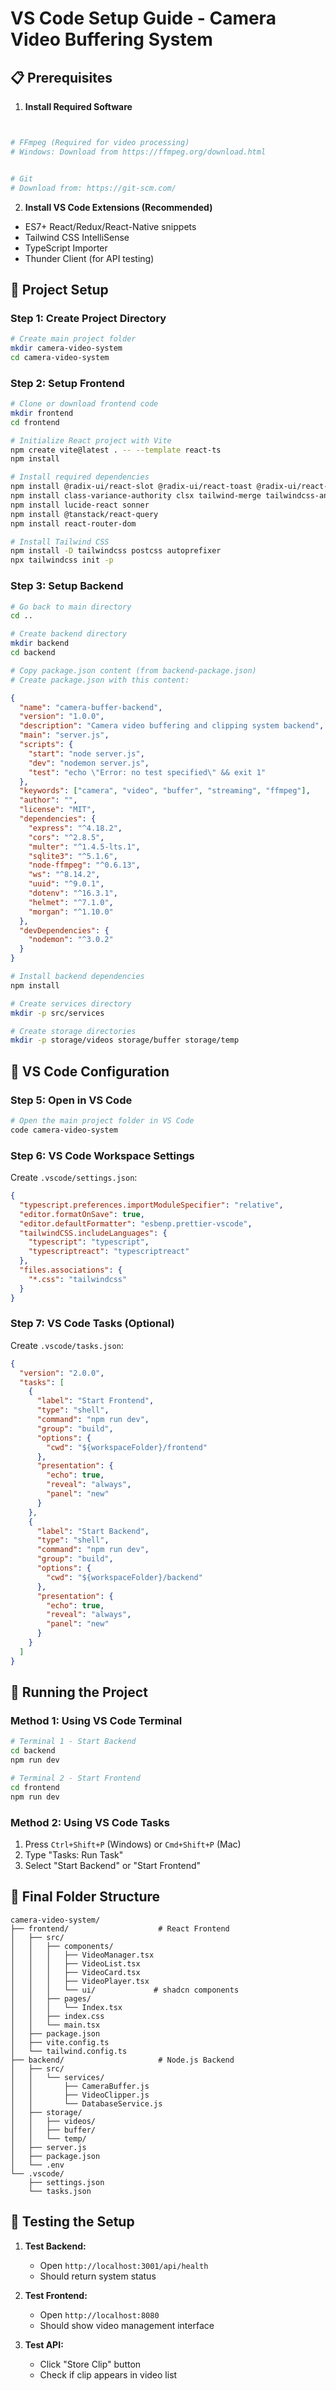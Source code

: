 # VS Code Setup Guide - Camera Video Buffering System

## 📋 Prerequisites

1. **Install Required Software**
```bash


# FFmpeg (Required for video processing)
# Windows: Download from https://ffmpeg.org/download.html


# Git
# Download from: https://git-scm.com/
```

2. **Install VS Code Extensions (Recommended)**
- ES7+ React/Redux/React-Native snippets
- Tailwind CSS IntelliSense
- TypeScript Importer
- Thunder Client (for API testing)

## 🚀 Project Setup

### Step 1: Create Project Directory
```bash
# Create main project folder
mkdir camera-video-system
cd camera-video-system
```

### Step 2: Setup Frontend
```bash
# Clone or download frontend code
mkdir frontend
cd frontend

# Initialize React project with Vite
npm create vite@latest . -- --template react-ts
npm install

# Install required dependencies
npm install @radix-ui/react-slot @radix-ui/react-toast @radix-ui/react-dialog @radix-ui/react-avatar
npm install class-variance-authority clsx tailwind-merge tailwindcss-animate
npm install lucide-react sonner
npm install @tanstack/react-query
npm install react-router-dom

# Install Tailwind CSS
npm install -D tailwindcss postcss autoprefixer
npx tailwindcss init -p
```

### Step 3: Setup Backend
```bash
# Go back to main directory
cd ..

# Create backend directory
mkdir backend
cd backend

# Copy package.json content (from backend-package.json)
# Create package.json with this content:
```

```json
{
  "name": "camera-buffer-backend",
  "version": "1.0.0",
  "description": "Camera video buffering and clipping system backend",
  "main": "server.js",
  "scripts": {
    "start": "node server.js",
    "dev": "nodemon server.js",
    "test": "echo \"Error: no test specified\" && exit 1"
  },
  "keywords": ["camera", "video", "buffer", "streaming", "ffmpeg"],
  "author": "",
  "license": "MIT",
  "dependencies": {
    "express": "^4.18.2",
    "cors": "^2.8.5",
    "multer": "^1.4.5-lts.1",
    "sqlite3": "^5.1.6",
    "node-ffmpeg": "^0.6.13",
    "ws": "^8.14.2",
    "uuid": "^9.0.1",
    "dotenv": "^16.3.1",
    "helmet": "^7.1.0",
    "morgan": "^1.10.0"
  },
  "devDependencies": {
    "nodemon": "^3.0.2"
  }
}
```

```bash
# Install backend dependencies
npm install

# Create services directory
mkdir -p src/services

# Create storage directories
mkdir -p storage/videos storage/buffer storage/temp
```


## 🔧 VS Code Configuration

### Step 5: Open in VS Code
```bash
# Open the main project folder in VS Code
code camera-video-system
```

### Step 6: VS Code Workspace Settings
Create `.vscode/settings.json`:
```json
{
  "typescript.preferences.importModuleSpecifier": "relative",
  "editor.formatOnSave": true,
  "editor.defaultFormatter": "esbenp.prettier-vscode",
  "tailwindCSS.includeLanguages": {
    "typescript": "typescript",
    "typescriptreact": "typescriptreact"
  },
  "files.associations": {
    "*.css": "tailwindcss"
  }
}
```

### Step 7: VS Code Tasks (Optional)
Create `.vscode/tasks.json`:
```json
{
  "version": "2.0.0",
  "tasks": [
    {
      "label": "Start Frontend",
      "type": "shell",
      "command": "npm run dev",
      "group": "build",
      "options": {
        "cwd": "${workspaceFolder}/frontend"
      },
      "presentation": {
        "echo": true,
        "reveal": "always",
        "panel": "new"
      }
    },
    {
      "label": "Start Backend",
      "type": "shell",
      "command": "npm run dev",
      "group": "build",
      "options": {
        "cwd": "${workspaceFolder}/backend"
      },
      "presentation": {
        "echo": true,
        "reveal": "always",
        "panel": "new"
      }
    }
  ]
}
```

## 🏃 Running the Project

### Method 1: Using VS Code Terminal
```bash
# Terminal 1 - Start Backend
cd backend
npm run dev

# Terminal 2 - Start Frontend  
cd frontend
npm run dev
```

### Method 2: Using VS Code Tasks
1. Press `Ctrl+Shift+P` (Windows) or `Cmd+Shift+P` (Mac)
2. Type "Tasks: Run Task"
3. Select "Start Backend" or "Start Frontend"

## 📁 Final Folder Structure
```
camera-video-system/
├── frontend/                    # React Frontend
│   ├── src/
│   │   ├── components/
│   │   │   ├── VideoManager.tsx
│   │   │   ├── VideoList.tsx
│   │   │   ├── VideoCard.tsx
│   │   │   ├── VideoPlayer.tsx
│   │   │   └── ui/             # shadcn components
│   │   ├── pages/
│   │   │   └── Index.tsx
│   │   ├── index.css
│   │   └── main.tsx
│   ├── package.json
│   ├── vite.config.ts
│   └── tailwind.config.ts
├── backend/                     # Node.js Backend
│   ├── src/
│   │   └── services/
│   │       ├── CameraBuffer.js
│   │       ├── VideoClipper.js
│   │       └── DatabaseService.js
│   ├── storage/
│   │   ├── videos/
│   │   ├── buffer/
│   │   └── temp/
│   ├── server.js
│   ├── package.json
│   └── .env
└── .vscode/
    ├── settings.json
    └── tasks.json
```

## 🧪 Testing the Setup

1. **Test Backend:**
   - Open `http://localhost:3001/api/health`
   - Should return system status

2. **Test Frontend:**
   - Open `http://localhost:8080`
   - Should show video management interface

3. **Test API:**
   - Click "Store Clip" button
   - Check if clip appears in video list



